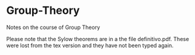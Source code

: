 # Group-Theory
Notes on the course of Group Theory

Please note that the Sylow theorems are in a the file definitivo.pdf. These were lost from the tex version and they have not been typed again. 
